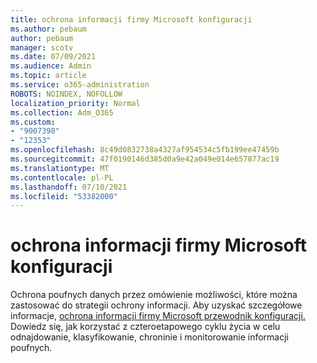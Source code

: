 ```yaml
---
title: ochrona informacji firmy Microsoft konfiguracji
ms.author: pebaum
author: pebaum
manager: scotv
ms.date: 07/09/2021
ms.audience: Admin
ms.topic: article
ms.service: o365-administration
ROBOTS: NOINDEX, NOFOLLOW
localization_priority: Normal
ms.collection: Adm_O365
ms.custom:
- "9007398"
- "12353"
ms.openlocfilehash: 8c49d0832738a4327af954534c5fb199ee47459b
ms.sourcegitcommit: 47f0190146d385d0a9e42a049e014e657877ac19
ms.translationtype: MT
ms.contentlocale: pl-PL
ms.lasthandoff: 07/10/2021
ms.locfileid: "53382000"
---
```

# <a name="microsoft-information-protection-setup-guide"></a>ochrona informacji firmy Microsoft konfiguracji

Ochrona poufnych danych przez omówienie możliwości, które można zastosować do strategii ochrony informacji. Aby uzyskać szczegółowe informacje, [ochrona informacji firmy Microsoft przewodnik konfiguracji.](https://admin.microsoft.com/adminportal/home#/modernonboarding/mipsetupguide) Dowiedz się, jak korzystać z czteroetapowego cyklu życia w celu odnajdowanie, klasyfikowanie, chroninie i monitorowanie informacji poufnych.